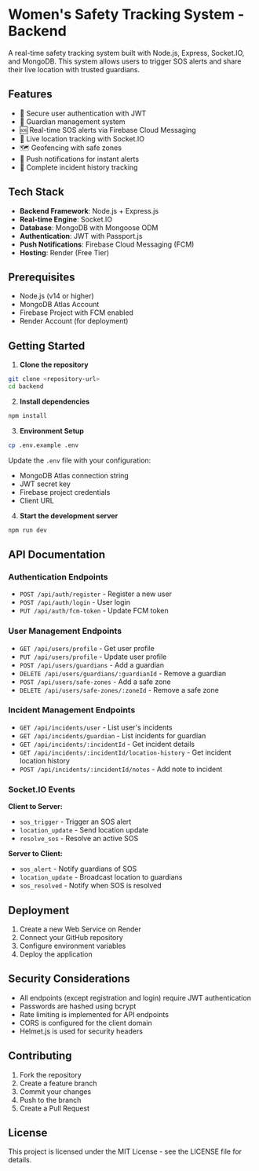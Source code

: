 # Women's Safety Tracking System - Backend

A real-time safety tracking system built with Node.js, Express, Socket.IO, and MongoDB. This system allows users to trigger SOS alerts and share their live location with trusted guardians.

## Features

- 🔐 Secure user authentication with JWT
- 👥 Guardian management system
- 🆘 Real-time SOS alerts via Firebase Cloud Messaging
- 📍 Live location tracking with Socket.IO
- 🗺️ Geofencing with safe zones
- 📱 Push notifications for instant alerts
- 📖 Complete incident history tracking

## Tech Stack

- **Backend Framework**: Node.js + Express.js
- **Real-time Engine**: Socket.IO
- **Database**: MongoDB with Mongoose ODM
- **Authentication**: JWT with Passport.js
- **Push Notifications**: Firebase Cloud Messaging (FCM)
- **Hosting**: Render (Free Tier)

## Prerequisites

- Node.js (v14 or higher)
- MongoDB Atlas Account
- Firebase Project with FCM enabled
- Render Account (for deployment)

## Getting Started

1. **Clone the repository**

```bash
git clone <repository-url>
cd backend
```

2. **Install dependencies**

```bash
npm install
```

3. **Environment Setup**

```bash
cp .env.example .env
```

Update the `.env` file with your configuration:

- MongoDB Atlas connection string
- JWT secret key
- Firebase project credentials
- Client URL

4. **Start the development server**

```bash
npm run dev
```

## API Documentation

### Authentication Endpoints

- `POST /api/auth/register` - Register a new user
- `POST /api/auth/login` - User login
- `PUT /api/auth/fcm-token` - Update FCM token

### User Management Endpoints

- `GET /api/users/profile` - Get user profile
- `PUT /api/users/profile` - Update user profile
- `POST /api/users/guardians` - Add a guardian
- `DELETE /api/users/guardians/:guardianId` - Remove a guardian
- `POST /api/users/safe-zones` - Add a safe zone
- `DELETE /api/users/safe-zones/:zoneId` - Remove a safe zone

### Incident Management Endpoints

- `GET /api/incidents/user` - List user's incidents
- `GET /api/incidents/guardian` - List incidents for guardian
- `GET /api/incidents/:incidentId` - Get incident details
- `GET /api/incidents/:incidentId/location-history` - Get incident location history
- `POST /api/incidents/:incidentId/notes` - Add note to incident

### Socket.IO Events

**Client to Server:**
- `sos_trigger` - Trigger an SOS alert
- `location_update` - Send location update
- `resolve_sos` - Resolve an active SOS

**Server to Client:**
- `sos_alert` - Notify guardians of SOS
- `location_update` - Broadcast location to guardians
- `sos_resolved` - Notify when SOS is resolved

## Deployment

1. Create a new Web Service on Render
2. Connect your GitHub repository
3. Configure environment variables
4. Deploy the application

## Security Considerations

- All endpoints (except registration and login) require JWT authentication
- Passwords are hashed using bcrypt
- Rate limiting is implemented for API endpoints
- CORS is configured for the client domain
- Helmet.js is used for security headers

## Contributing

1. Fork the repository
2. Create a feature branch
3. Commit your changes
4. Push to the branch
5. Create a Pull Request

## License

This project is licensed under the MIT License - see the LICENSE file for details.